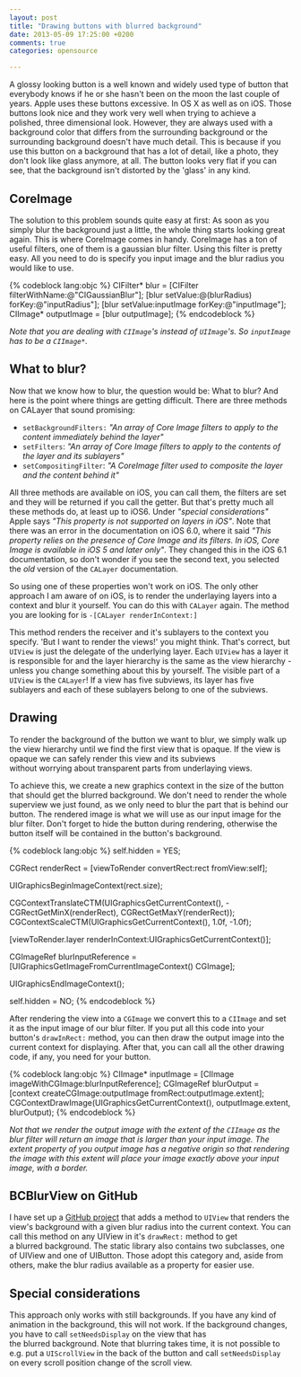 ```yaml
---
layout: post
title: "Drawing buttons with blurred background"
date: 2013-05-09 17:25:00 +0200
comments: true
categories: opensource

---
```


A glossy looking button is a well known and widely used type of button that everybody knows if he or she hasn't been on the moon the last couple of years. Apple uses these buttons excessive. In OS X as well as on iOS. Those buttons look nice and they work very well when trying to achieve a polished, three dimensional look. However, they are always used with a background color that differs from the surrounding background or the surrounding background doesn't have much detail. This is because if you use this button on a background that has a lot of detail, like a photo, they don't look like glass anymore, at all. The button looks very flat if you can see, that the background isn't distorted by the 'glass' in any kind.

<!-- more -->

## CoreImage

The solution to this problem sounds quite easy at first: As soon as you simply blur the background just a little, the whole thing starts looking great again. This is where CoreImage comes in handy. CoreImage has a ton of useful filters, one of them is a gaussian blur filter. Using this filter is pretty easy. All you need to do is specify you input image and the blur radius you would like to use.

{% codeblock lang:objc %}
CIFilter* blur = [CIFilter filterWithName:@"CIGaussianBlur"];
[blur setValue:@(blurRadius) forKey:@"inputRadius"];
[blur setValue:inputImage forKey:@"inputImage"];
CIImage* outputImage = [blur outputImage];
{% endcodeblock %}

*Note that you are dealing with `CIImage`'s instead of `UIImage`'s. So `inputImage` has to be a `CIImage*`.*

## What to blur?

Now that we know how to blur, the question would be: What to blur? And here is the point where things are getting difficult. There are three methods on CALayer that sound promising:

- `setBackgroundFilters:` *"An array of Core Image filters to apply to the content immediately behind the layer"*
- `setFilters`: *"An array of Core Image filters to apply to the contents of the layer and its sublayers"*
- `setCompositingFilter`: *"A CoreImage filter used to composite the layer and the content behind it"*

All three methods are available on iOS, you can call them, the filters are set and they will be returned if you call the getter. But that's pretty much all these methods do, at least up to iOS6. Under *"special considerations"* Apple says *"This property is not supported on layers in iOS"*. Note that there was an error in the documentation on iOS 6.0, where it said *"This property relies on the presence of Core Image and its filters. In iOS, Core Image is available in iOS 5 and later only"*. They changed this in the iOS 6.1 documentation, so don't wonder if you see the second text, you selected the *old* version of the `CALayer` documentation.

So using one of these properties won't work on iOS. The only other approach I am aware of on iOS, is to render the underlaying layers into a context and blur it yourself. You can do this with `CALayer` again. The method you are looking for is `-[CALayer renderInContext:]`

This method renders the receiver and it's sublayers to the context you specify. 'But I want to render the views!' you might think. That's correct, but `UIView` is just the delegate of the underlying layer. Each `UIView` has a layer it is responsible for and the layer hierarchy is the same as the view hierarchy - unless you change something about this by yourself. The visible part of a `UIView` is the `CALayer`! If a view has five subviews, its layer has five sublayers and each of these sublayers belong to one of the subviews.

## Drawing

To render the background of the button we want to blur, we simply walk up the view hierarchy until we find the first view that is opaque. If the view is opaque we can safely render this view and its subviews without worrying about transparent parts from underlaying views.

To achieve this, we create a new graphics context in the size of the button that should get the blurred background. We don't need to render the whole superview we just found, as we only need to blur the part that is behind our button. The rendered image is what we will use as our input image for the blur filter. Don't forget to hide the button during rendering, otherwise the button itself will be contained in the button's background.

{% codeblock lang:objc %}
self.hidden = YES;
	
CGRect renderRect = [viewToRender convertRect:rect fromView:self];

UIGraphicsBeginImageContext(rect.size);

CGContextTranslateCTM(UIGraphicsGetCurrentContext(), -CGRectGetMinX(renderRect), CGRectGetMaxY(renderRect));
CGContextScaleCTM(UIGraphicsGetCurrentContext(), 1.0f, -1.0f);

[viewToRender.layer renderInContext:UIGraphicsGetCurrentContext()];

CGImageRef blurInputReference = [UIGraphicsGetImageFromCurrentImageContext() CGImage];

UIGraphicsEndImageContext();

self.hidden = NO;
{% endcodeblock %}

After rendering the view into a `CGImage` we convert this to a `CIImage` and set it as the input image of our blur filter. If you put all this code into your button's `drawInRect:` method, you can then draw the output image into the current context for displaying. After that, you can call all the other drawing code, if any, you need for your button.

{% codeblock lang:objc %}
CIImage* inputImage = [CIImage imageWithCGImage:blurInputReference];
CGImageRef blurOutput = [context createCGImage:outputImage fromRect:outputImage.extent];
CGContextDrawImage(UIGraphicsGetCurrentContext(), outputImage.extent, blurOutput);
{% endcodeblock %}

*Not that we render the output image with the extent of the `CIImage` as the blur filter will return an image that is larger than your input image. The extent property of you output image has a negative origin so that rendering the image with this extent will place your image exactly above your input image, with a border.*

## BCBlurView on GitHub

I have set up a [GitHub project](https://github.com/michaelochs/BCBlurView "BCBlurView on github") that adds a method to `UIView` that renders the view's background with a given blur radius into the current context. You can call this method on any UIView in it's `drawRect:` method to get a blurred background. The static library also contains two subclasses, one of UIView and one of UIButton. Those adopt this category and, aside from others, make the blur radius available as a property for easier use.

## Special considerations

This approach only works with still backgrounds. If you have any kind of animation in the background, this will not work. If the background changes, you have to call `setNeedsDisplay` on the view that has the blurred background. Note that blurring takes time, it is not possible to e.g. put a `UIScrollView` in the back of the button and call `setNeedsDisplay` on every scroll position change of the scroll view.
